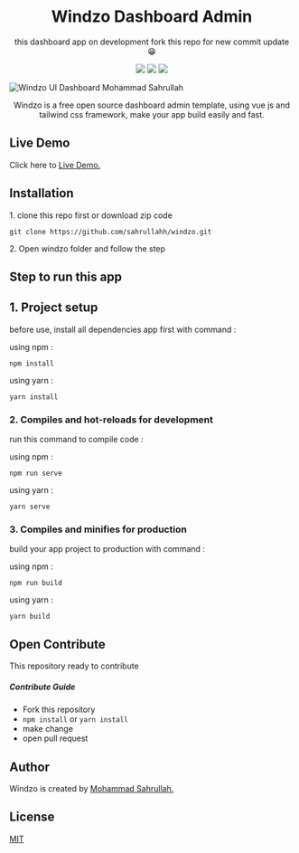<h1 align="center">Windzo Dashboard Admin</h1>
<p align="center">this dashboard app on development fork 
this repo for new commit update 😁</p>

<div align="center">
<img src="https://img.shields.io/github/repo-size/sahrullahh/windzo" />
<img src="https://img.shields.io/github/license/sahrullahh/windzo" />
<img src="https://img.shields.io/npm/v/vue">
</div>

![Windzo UI Dashboard Mohammad Sahrullah](https://github.com/sahrullahh/windzo/blob/master/preview.png)

<p align="center">Windzo is a free open source dashboard admin template, using vue js and tailwind css framework, make your app build easily and fast.</p>

## Live Demo

Click here to <a href="https://windzo.vercel.app/">Live Demo.</a>

## Installation

<p>1. clone this repo first or download zip code </p>

```
git clone https://github.com/sahrullahh/windzo.git
```

<p>2. Open windzo folder and follow the step </p>

## Step to run this app

## 1. Project setup

<p>before use,  install all dependencies app first with command :</p>

using npm :

```
npm install
```

using yarn :

```
yarn install
```

### 2. Compiles and hot-reloads for development

<p>run this command to compile code :</p>

using npm :

```
npm run serve
```

using yarn :

```
yarn serve
```

### 3. Compiles and minifies for production

<p>build your app project to production with command :</p>

using npm :

```
npm run build
```

using yarn :

```
yarn build
```

## Open Contribute

This repository ready to contribute

##### Contribute Guide

- Fork this repository
- `npm install` or `yarn install`
- make change
- open pull request

## Author

Windzo is created by <a href="https://github.com/sahrullahh">Mohammad Sahrullah.</a>

## License

[MIT](https://github.com/sahrullahh/windzo/blob/master/LICENSE.md)
